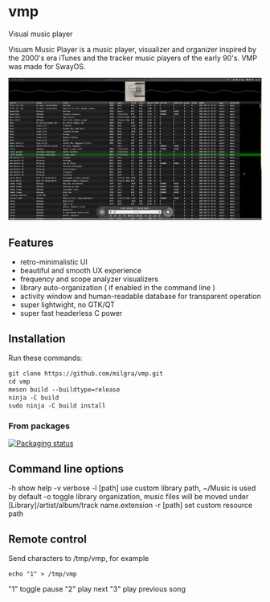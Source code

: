 # vmp
Visual music player

Visuam Music Player is a music player, visualizer and organizer inspired by the 2000's era iTunes and the tracker music players of the early 90's. VMP was made for SwayOS.

![alt text](screenshot.png)

## Features ##

- retro-minimalistic UI
- beautiful and smooth UX experience
- frequency and scope analyzer visualizers
- library auto-organization ( if enabled in the command line )
- activity window and human-readable database for transparent operation
- super lightwight, no GTK/QT
- super fast headerless C power

## Installation ##

Run these commands:

```
git clone https://github.com/milgra/vmp.git
cd vmp
meson build --buildtype=release
ninja -C build
sudo ninja -C build install
```

### From packages

[![Packaging status](https://repology.org/badge/tiny-repos/vmp.svg)](https://repology.org/project/vmp/versions)

## Command line options

-h 	   show help
-v 	   verbose
-l [path]  use custom library path, ~/Music is used by default
-o 	   toggle library organization, music files will be moved under [Library]/artist/album/track name.extension
-r [path]  set custom resource path

## Remote control

Send characters to /tmp/vmp, for example

```
echo "1" > /tmp/vmp
```

"1" toggle pause
"2" play next
"3" play previous song